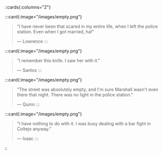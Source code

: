 ::cards{:columns="2"}

:::card{:image="/images/empty.png"}
>"I have never been that scared in my entire life, when I left the police station. Even when I got married, ha!"
>
>— Lowrence
:::

:::card{:image="/images/empty.png"}
>"I remember this knife. I saw her with it."
>
>— Santos
:::

:::card{:image="/images/empty.png"}
>"The street was absolutely empty, and I'm sure Marshall wasn't even there that night. There was no light in the police station."
>
>— Quinn
:::

:::card{:image="/images/empty.png"}
>"I have nothing to do with it. I was busy dealing with a bar fight in Coltejo anyway."
>
>— Isaac
:::

::
